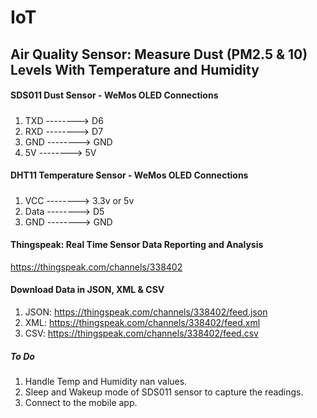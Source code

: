 # IoT

## Air Quality Sensor: Measure Dust (PM2.5 & 10) Levels With Temperature and Humidity
#### SDS011 Dust Sensor - WeMos OLED Connections
#####
1. TXD    --------> D6
2. RXD    --------> D7
3. GND    --------> GND
4. 5V     --------> 5V

#### DHT11 Temperature Sensor - WeMos OLED Connections
#####
1. VCC --------> 3.3v or 5v
2. Data --------> D5
3. GND --------> GND

#### Thingspeak: Real Time Sensor Data Reporting and Analysis
https://thingspeak.com/channels/338402

#### Download Data in JSON, XML & CSV
1. JSON: https://thingspeak.com/channels/338402/feed.json
2. XML: https://thingspeak.com/channels/338402/feed.xml
3. CSV: https://thingspeak.com/channels/338402/feed.csv


##### To Do
1. Handle Temp and Humidity nan values.
2. Sleep and Wakeup mode of SDS011 sensor to capture the readings.
3. Connect to the mobile app.
